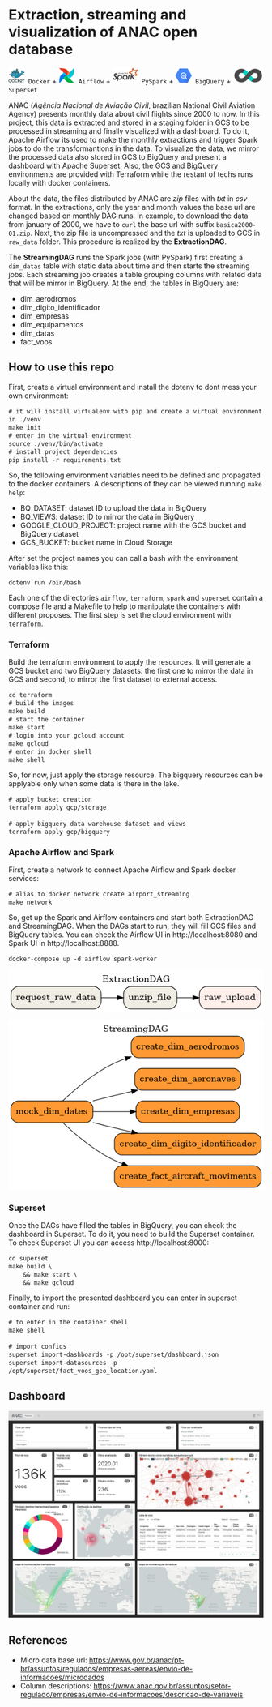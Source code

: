 # Extraction, streaming and visualization of ANAC open database

<code><img src="./img/docker.png"> Docker</code> +
<code><img src="./img/airflow.png"> Airflow</code> +
<code><img src="./img/pyspark.png"> PySpark</code> +
<code><img src="./img/bigquery.png"> BigQuery</code> +
<code><img src="./img/superset.png"> Superset</code>

ANAC (*Agência Nacional de Aviação Civil*, brazilian National Civil Aviation Agency) presents monthly data about civil flights since 2000 to now. In this project, this data is extracted and stored in a staging folder in GCS to be processed in streaming and finally visualized with a dashboard. To do it, Apache Airflow its used to make the monthly extractions and trigger Spark jobs to do the transformantions in the data. To visualize the data, we mirror the processed data also stored in GCS to BigQuery and present a dashboard with Apache Superset. Also, the GCS and BigQuery environments are provided with Terraform while the restant of techs runs locally with docker containers.

About the data, the files distributed by ANAC are *zip* files with *txt* in *csv* format. In the extractions, only the year and month values the base url are changed based on monthly DAG runs. In example, to download the data from january of 2000, we have to `curl` the base url with suffix `basica2000-01.zip`. Next, the zip file is uncompressed and the *txt* is uploaded to GCS in `raw_data` folder. This procedure is realized by the **ExtractionDAG**.

The **StreamingDAG** runs the Spark jobs (with PySpark) first creating a `dim_datas` table with static data about time and then starts the streaming jobs. Each streaming job creates a table grouping columns with related data that will be mirror in BigQuery. At the end, the tables in BigQuery are:

- dim_aerodromos
- dim_digito_identificador
- dim_empresas
- dim_equipamentos
- dim_datas
- fact_voos

## How to use this repo

First, create a virtual environment and install the dotenv to dont mess your own environment:

```shell
# it will install virtualenv with pip and create a virtual environment in ./venv
make init
# enter in the virtual environment
source ./venv/bin/activate
# install project dependencies
pip install -r requirements.txt
```

So, the following environment variables need to be defined and propagated to the docker containers. A descriptions of they can be viewed running `make help`:

- BQ_DATASET: dataset ID to upload the data in BigQuery
- BQ_VIEWS: dataset ID to mirror the data in BigQuery
- GOOGLE_CLOUD_PROJECT: project name with the GCS bucket and BigQuery dataset
- GCS_BUCKET: bucket name in Cloud Storage

After set the project names you can call a bash with the environment variables like this:

```shell
dotenv run /bin/bash
```

Each one of the directories `airflow`, `terraform`, `spark` and `superset` contain a compose file and a Makefile to help to manipulate the containers with different proposes. The first step is set the cloud environment with `terraform`.

### Terraform

Build the terraform environment to apply the resources. It will generate a GCS bucket and two BigQuery datasets: the first one to mirror the data in GCS and second, to mirror the first dataset to external access.

```shell
cd terraform
# build the images
make build
# start the container
make start
# login into your gcloud account
make gcloud
# enter in docker shell
make shell
```

So, for now, just apply the storage resource. The bigquery resources can be applyable only when some data is there in the lake.

```shell
# apply bucket creation
terraform apply gcp/storage

# apply bigquery data warehouse dataset and views
terraform apply gcp/bigquery
```

### Apache Airflow and Spark

First, create a network to connect Apache Airflow and Spark docker services:

```shell
# alias to docker network create airport_streaming
make network
```

So, get up the Spark and Airflow containers and start both ExtractionDAG and StreamingDAG. When the DAGs start to run, they will fill GCS files and BigQuery tables. You can check the Airflow UI in http://localhost:8080 and Spark UI in http://localhost:8888.

```shell
docker-compose up -d airflow spark-worker
```

![image](./img/ExtractionDAG.png)

![image](./img/StreamingDAG.png)

### Superset

Once the DAGs have filled the tables in BigQuery, you can check the dashboard in Superset. To do it, you need to build the Superset container. To check Superset UI you can access http://localhost:8000:

```shell
cd superset
make build \
    && make start \
    && make gcloud
```

Finally, to import the presented dashboard you can enter in superset container and run:

```shell
# to enter in the container shell
make shell

# import configs
superset import-dashboards -p /opt/superset/dashboard.json
superset import-datasources -p /opt/superset/fact_voos_geo_location.yaml
```

## Dashboard

![image](./img/dashboard.jpg)

## References

- Micro data base url: https://www.gov.br/anac/pt-br/assuntos/regulados/empresas-aereas/envio-de-informacoes/microdados
- Column descriptions: https://www.anac.gov.br/assuntos/setor-regulado/empresas/envio-de-informacoes/descricao-de-variaveis
